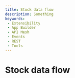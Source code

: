 ```yaml
---
title: Stock data flow
description: Something
keywords:
 - Extensibility
 - App Builder
 - API Mesh
 - Events
 - REST
 - Tools
---
```


# Stock data flow
